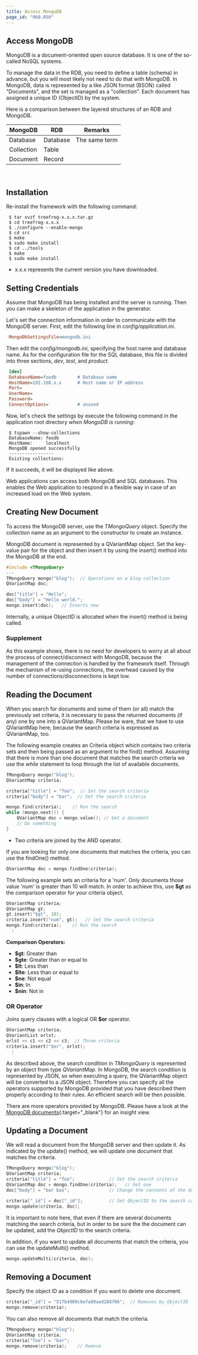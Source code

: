 ```yaml
---
title: Access MongoDB
page_id: "060.050"
---
```


## Access MongoDB

MongoDB is a document-oriented open source database. It is one of the so-called NoSQL systems.

To manage the data in the RDB, you need to define a table (schema) in advance, but you will most likely not need to do that with MongoDB. In MongoDB, data is represented by a like JSON format (BSON) called "Documents", and the set is managed as a "collection". Each document has assigned a unique ID (ObjectID) by the system.

Here is a comparison between the layered structures of an RDB and MongoDB.

<div class="table-div" markdown="1">

| MongoDB    | RDB      | Remarks       |
|------------|----------|---------------|
| Database   | Database | The same term |
| Collection | Table    |               |
| Document   | Record   |               |

</div><br>

## Installation

Re-install the framework with the following command:

```
 $ tar xvzf treefrog-x.x.x.tar.gz
 $ cd treefrog-x.x.x
 $ ./configure --enable-mongo
 $ cd src
 $ make
 $ sudo make install
 $ cd ../tools
 $ make
 $ sudo make install
```

- x.x.x represents the current version you have downloaded.

## Setting Credentials

Assume that MongoDB has being installed and the server is running. Then you can make a skeleton of the application in the generator.

Let's set the connection information in order to communicate with the MongoDB server. First, edit the following line in *config/application.ini*.

```ini
 MongoDbSettingsFile=mongodb.ini
```

Then edit the *config/mongodb.ini*, specifying the host name and database name. As for the configuration file for the SQL database, this file is divided into three sections, *dev*, *test*, and *product*.

```ini
 [dev]
 DatabaseName=foodb        # Database name
 HostName=192.168.x.x      # Host name or IP address
 Port=
 UserName=
 Password=
 ConnectOptions=           # unused
```

Now, let's check the settings by execute the following command in the application root directory *when MongoDB is running*:

```
 $ tspawn --show-collections
 DatabaseName: foodb
 HostName:     localhost
 MongoDB opened successfully
 -----------------
 Existing collections:
```

If it succeeds, it will be displayed like above.

Web applications can access both MongoDB and SQL databases. This enables the Web application to respond in a flexible way in case of an increased load on the Web system.

## Creating New Document

To access the MongoDB server, use the *TMongoQuery* object. Specify the collection name as an argument to the constructor to create an instance.

MongoDB document is represented by a QVariantMap object. Set the key-value pair for the object and then insert it by using the insert() method into the MongoDB at the end.

```c++
#include <TMongoQuery>
---
TMongoQuery mongo("blog");  // Operations on a blog collection
QVariantMap doc;

doc["title"] = "Hello";
doc["body"] = "Hello world.";
mongo.insert(doc);   // Inserts new
```

Internally, a unique ObjectID is allocated when the insert() method is being called.

### Supplement

As this example shows, there is no need for developers to worry at all about the process of connect/disconnect with MongoDB, because the management of the connection is handled by the framework itself. Through the  mechanism of re-using connections, the overhead caused by the number of connections/disconnections is kept low.

## Reading the Document

When you search for documents and some of them (or all) match the previously set criteria, it is necessary to pass the returned documents (if any) one by one into a QVariantMap. Please be ware, that we have to use QVariantMap here, because the search criteria is expressed as QVariantMap, too.

The following example creates an Criteria object which contains two criteria sets and then being passed as an argument to the find() method. Assuming that there is more than one document that matches the search criteria we use the *while* statement to loop through the list of available documents.

```c++
TMongoQuery mongo("blog");
QVariantMap criteria;

criteria["title"] = "foo";  // Set the search criteria
criteria["body"] = "bar";  // Set the search criteria

mongo.find(criteria);    // Run the search
while (mongo.next()) {
    QVariantMap doc = mongo.value(); // Get a document
    // Do something
}
```

- Two criteria are joined by the AND operator.

If you are looking for only one documents that matches the criteria, you can use the findOne() method.

```c++
QVariantMap doc = mongo.findOne(criteria);
```

The following example sets an criteria for a 'num'. Only documents those value 'num' is greater than 10 will match. In order to achieve this, use **$gt** as the comparison operator for your criteria object.

```c++
QVariantMap criteria;
QVariantMap gt;
gt.insert("$gt", 10);
criteria.insert("num", gt);   // Set the search criteria
mongo.find(criteria);    // Run the search
  :
```

**Comparison Operators:**

* **$gt**: Greater than
* **$gte**: Greater than or equal to
* **$lt**: Less than
* **$lte**: Less than or equal to
* **$ne**: Not equal
* **$in**: In
* **$nin**: Not in

### OR Operator

Joins query clauses with a logical OR **$or** operator.

```c++
QVariantMap criteria;
QVariantList orlst;
orlst << c1 << c2 << c3;  // Three criteria
criteria.insert("$or", orlst);
  :
```

As described above, the search condition in *TMongoQuery* is represented by an object from type *QVariantMap*. In MongoDB, the search condition is represented by JSON, so when executing a query, the QVariantMap object will be converted to a JSON object. Therefore you can specify all the operators supported by MongoDB provided that you have described them properly according to their rules. An efficient search will be then possible.

There are more operators provided by MongoDB. Please have a look at the [MongoDB documents](http://docs.mongodb.org/manual/reference/operator/nav-query/){:target="_blank"} for an insight view.

## Updating a Document

We will read a document from the MongoDB server and then update it. As indicated by the update() method, we will update one document that matches the criteria.

```c++
TMongoQuery mongo("blog");
QVariantMap criteria;
criteria["title"] = "foo";             // Set the search criteria
QVariantMap doc = mongo.findOne(criteria);   // Get one
doc["body"] = "bar baz";               // Change the contents of the document

criteria["_id"] = doc["_id"];          // Set ObjectID to the search criteria
mongo.update(criteria, doc);
```

It is important to note here, that even if there are several documents matching the search criteria, but in order to be sure the the document can be updated, add the *ObjectID* to the search criteria.

In addition, if you want to update all documents that match the criteria, you can use the updateMulti() method.

```c++
mongo.updateMulti(criteria, doc);
```

## Removing a Document

Specify the object ID as a condition If you want to delete one document.

```c++
criteria["_id"] = "517b4909c6efa89aed288706";  // Removes by ObjectID
mongo.remove(criteria);
```

You can also remove all documents that match the criteria.

```c++
TMongoQuery mongo("blog");
QVariantMap criteria;
criteria["foo"] = "bar";
mongo.remove(criteria);    // Remove
```
